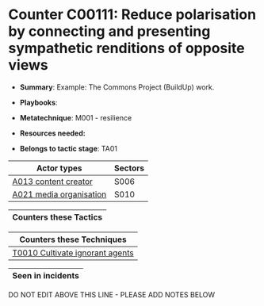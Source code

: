 # Counter C00111: Reduce polarisation by connecting and presenting sympathetic renditions of opposite views

* **Summary**: Example: The Commons Project (BuildUp) work. 

* **Playbooks**: 

* **Metatechnique**: M001 - resilience

* **Resources needed:** 

* **Belongs to tactic stage**: TA01


| Actor types | Sectors |
| ----------- | ------- |
| [A013 content creator ](../actortypes/A013.md) | S006 |
| [A021 media organisation](../actortypes/A021.md) | S010 |



| Counters these Tactics |
| ---------------------- |



| Counters these Techniques |
| ------------------------- |
| [T0010 Cultivate ignorant agents](../techniques/T0010.md) |



| Seen in incidents |
| ----------------- |


DO NOT EDIT ABOVE THIS LINE - PLEASE ADD NOTES BELOW